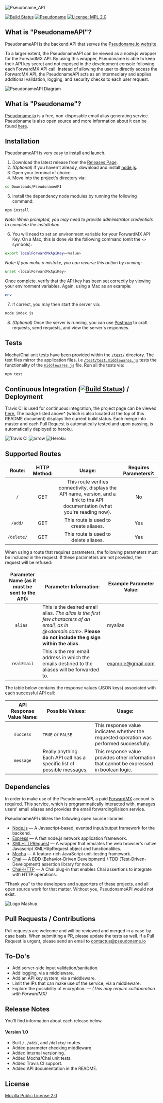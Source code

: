 ![Pseudoname_API][logo]

[![Build Status](https://travis-ci.com/ZacharyDavidSaunders/PseudonameAPI.svg?token=hxEQFjRhm1AWTqMMrsDR&branch=master)](https://travis-ci.com/ZacharyDavidSaunders/PseudonameAPI) [![Pseudoname](https://img.shields.io/website-Online-Offline-limeGreen-red/https/pseudoname.io.svg?label=Pseudoname%20Website&style=flat)](https://pseudoname.io) [![License: MPL 2.0](https://img.shields.io/badge/License-MPL%202.0-brightgreen.svg)](https://github.com/ZacharyDavidSaunders/PseudonameAPI/blob/master/LICENSE)

## What is "PseudonameAPI"?

PseudonameAPI is the backend API that serves the [Pseudoname.io website](https://pseudoname.io).

To a larger extent, the PseudonameAPI can be viewed as a node.js wrapper for the ForwardMX API. By using this wrapper, Pseudoname is able to keep their API key secret and not exposed in the development console following each ForwardMX API call. Instead of allowing the user to directly access the ForwardMX API, the PseudonameAPI acts as an intermediary and applies additional validation, logging, and security checks to each user request.

![PseudonameAPI Diagram][PseudonameAPI Diagram]

## What is "Pseudoname"?

[Pseudoname.io][Pseudoname site] is a free, non-disposable email alias generating service. Pseudoname is also open source and more information about it can be found [here](https://github.com/ZacharyDavidSaunders/pseudoname).

## Installation
PseudonameAPI is very easy to install and launch.
1.  Download the latest release from the [Releases Page][Releases Page].
2.  _(Optional)_ If you haven't already, download and install [node.js].
3.  Open your terminal of choice.
4.  Move into the project's directory via:
```sh
cd Downloads/PseudonameAPI
```
5.  Install the dependency node modules by running the following command:
```sh
npm install
```
_Note: When prompted, you may need to provide administrator credentials to complete the installation._

6.  You will need to set an environment variable for your ForwardMX API Key. On a Mac, this is done via the following command (omit the `<>` symbols):
```sh
export localForwardMxApiKey=<value>
```
_Note: If you make a mistake, you can reverse this action by running:_
```sh
unset <localForwardMxApiKey>
```
Once complete, verify that the API key has been set correctly by viewing your environment variables. Again, using a Mac as an example:
```sh
env
```
7. If correct, you may then start the server via:
```sh
node index.js
```
8. _(Optional)_ Once the server is running, you can use [Postman][Postman] to craft requests, send requests, and view the server's responses.

## Tests
Mocha/Chai unit tests have been provided within the [`/test/`][/test/] directory. The test files mirror the application files, i.e [`/test/test.middlewares.js`][/test/test.middlewares.js] tests the functionality of the [`middlewares.js`][middlewares.js] file. Run all the tests via:

```sh
npm test
```

## Continuous Integration ([![Build Status](https://travis-ci.com/ZacharyDavidSaunders/PseudonameAPI.svg?token=hxEQFjRhm1AWTqMMrsDR&branch=master)](https://travis-ci.com/ZacharyDavidSaunders/PseudonameAPI)) / Deployment

Travis CI is used for continuous integration, the project page can be viewed [here.][Travis CI Project Page] The badge listed above^ (which is also located at the top of this README document) displays the current build status. Each merge into master and each Pull Request is automatically tested and upon passing, is automatically deployed to heroku.

![Travis CI][Travis CI Logo] ![arrow][arrow image] ![Heroku][Heroku Logo]

## Supported Routes

| Route: | HTTP Method: | Usage: | Requires Parameters?: |
|:----------:|:------------:|:-------------------------------------:|:--------------------:|
| `/` | GET | This route verifies connectivity, displays the API name, version, and a link to the API documentation (what you're reading now). | No |
| `/add/` | GET | This route is used to create aliases. | Yes |
| `/delete/` | GET | This route is used to delete aliases. | Yes |

When using a route that requires parameters, the following parameters must be included in the request. If these parameters are not provided, the request will be refused:

| Parameter Name (as it must be sent to the API): | Parameter Information: | Example Parameter Value: |
|:----------------------------------------------:|-------------------------------------------------------------------------------------------------------------------------------------------------------|-------------------------|
| `alias `| This is the desired email alias. _The alias is the first few characters of an email, as in <alias>@<domain.com>._ **Please do not include the `@` sign within the alias.**  | myalias |
| `realEmail` | This is the real email address in which the emails destined to the aliases will be forwarded to. | example@gmail.com |

The table below contains the response values (JSON keys) associated with each successful API call:

| API Response Value Name: | Possible Values: | Usage: |
|:----------:|------------|-------------------------------------|
| `success` | `TRUE` or `FALSE` | This response value indicates whether the requested operation was performed successfully. |
| `message` | Really anything. Each API call has a specific list of possible messages. | This response value provides other information that cannot be expressed in boolean logic. |

## Dependencies
In order to make use of the PseudonameAPI, a paid [ForwardMX] account is required. This service, which is programmatically interacted with, manages users' email aliases and provides the email forwarding/liaison service.

PseudonameAPI utilizes the following open source libraries:
* [Node.js] — A Javascript-based, evented input/output framework for the backend.
* [Express] — A fast node.js network application framework.
* [XMLHTTPRequest] — A wrapper that emulates the web browser's native Javascript XMLHttpRequest object and functionalities.
* [Mocha] — A feature-rich JavaScript unit-testing framework.
* [Chai] — A BDD (Behavior-Driven Development) / TDD (Test-Driven-Development) assertion library for node.
* [Chai-HTTP] — A Chai plug-in that enables Chai assertions to integrate with HTTP operations.

"Thank you" to the developers and supporters of these projects, and all open source work for that matter. Without you, PseudonameAPI would not exist.

![Logo Mashup]

## Pull Requests / Contributions

Pull requests are welcome and will be reviewed and merged in a case-by-case basis. When submitting a PR, please update the tests as well.
If a Pull Request is urgent, please send an email to contactus@pseudoname.io

## To-Do's
 - Add server-side input validation/sanitation.
 - Add logging, via a middleware.
 - Add an API key system, via a middleware.
 - Limit the IPs that can make use of the service, via a middleware.
 - Explore the possibility of encryption. —  _(This may require collaboration with ForwardMX)_

## Release Notes
You'll find information about each release below.
#### Version 1.0
* Built `/`, `/add/`, and `/delete/` routes.
* Added parameter checking middleware.
* Added internal versioning.
* Added Mocha/Chai unit tests.
* Added Travis CI support.
* Added API documentation in the README.

## License

[Mozilla Public License 2.0]

   [Node.js]: http://nodejs.org
   [Express]: http://expressjs.com
   [ForwardMX]: https://forwardmx.io/
   [logo]: https://i.imgur.com/SSY4Rq3.jpg
   [PseudonameAPI Diagram]: https://i.imgur.com/Y5fKw3d.jpg
   [Mozilla Public License 2.0]: https://github.com/ZacharyDavidSaunders/PseudonameAPI/blob/master/LICENSE
   [Releases Page]: https://github.com/ZacharyDavidSaunders/PseudonameAPI/releases
   [Pseudoname site]: https://pseudoname.io
   [Postman]:https://www.getpostman.com/
   [XMLHTTPRequest]:https://www.npmjs.com/package/xmlhttprequest
   [Mocha]:https://mochajs.org/
   [Chai]:https://www.chaijs.com/
   [Chai-HTTP]:https://www.chaijs.com/plugins/chai-http/
   [middlewares.js]:https://github.com/ZacharyDavidSaunders/PseudonameAPI/blob/master/middlewares.js
   [/test/test.middlewares.js]:https://github.com/ZacharyDavidSaunders/PseudonameAPI/blob/master/test/test.middlewares.js
   [/test/]:https://github.com/ZacharyDavidSaunders/PseudonameAPI/tree/master/test
   [Travis CI Project Page]:https://travis-ci.com/ZacharyDavidSaunders/PseudonameAPI
   [Travis CI Logo]:https://felixrieseberg.gallerycdn.vsassets.io/extensions/felixrieseberg/vsc-travis-ci-status/1.1.0/1489588030200/Microsoft.VisualStudio.Services.Icons.Default
   [Logo Mashup]:https://developerhowto.com/wp-content/uploads/2018/12/node-express-mocha-chai.png
   [arrow image]:https://i1.wp.com/www.madisonracquet.com/wp-content/uploads/2011/12/1324494789_Arrow-Right.png?resize=128%2C128
   [Heroku Logo]:https://cdn.iconscout.com/icon/free/png-128/heroku-11-1175214.png